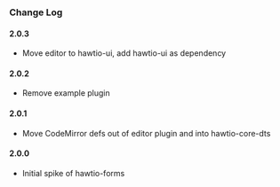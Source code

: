 ### Change Log

#### 2.0.3
* Move editor to hawtio-ui, add hawtio-ui as dependency

#### 2.0.2
* Remove example plugin

#### 2.0.1
* Move CodeMirror defs out of editor plugin and into hawtio-core-dts

#### 2.0.0
* Initial spike of hawtio-forms

